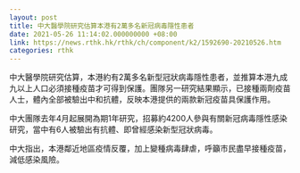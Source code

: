 ```yaml
---
layout: post
title: 中大醫學院研究估算本港有2萬多名新冠病毒隱性患者
date: 2021-05-26 11:14:02.000000000 +08:00
link: https://news.rthk.hk/rthk/ch/component/k2/1592690-20210526.htm
categories: rthk
---
```


中大醫學院研究估算，本港約有2萬多名新型冠狀病毒隱性患者，並推算本港九成九以上人口必須接種疫苗才可得到保護。團隊另一研究結果顯示，已接種兩劑疫苗人士，體內全部被驗出中和抗體，反映本港提供的兩款新冠疫苗具保護作用。

中大團隊去年4月起展開為期1年研究，招募約4200人參與有關新冠病毒隱性感染研究，當中有6人被驗出有抗體、即曾經感染新型冠狀病毒。

中大指出，本港鄰近地區疫情反覆，加上變種病毒肆虐，呼籲市民盡早接種疫苗，減低感染風險。

